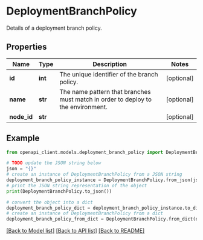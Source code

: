 # DeploymentBranchPolicy

Details of a deployment branch policy.

## Properties

Name | Type | Description | Notes
------------ | ------------- | ------------- | -------------
**id** | **int** | The unique identifier of the branch policy. | [optional] 
**name** | **str** | The name pattern that branches must match in order to deploy to the environment. | [optional] 
**node_id** | **str** |  | [optional] 

## Example

```python
from openapi_client.models.deployment_branch_policy import DeploymentBranchPolicy

# TODO update the JSON string below
json = "{}"
# create an instance of DeploymentBranchPolicy from a JSON string
deployment_branch_policy_instance = DeploymentBranchPolicy.from_json(json)
# print the JSON string representation of the object
print(DeploymentBranchPolicy.to_json())

# convert the object into a dict
deployment_branch_policy_dict = deployment_branch_policy_instance.to_dict()
# create an instance of DeploymentBranchPolicy from a dict
deployment_branch_policy_from_dict = DeploymentBranchPolicy.from_dict(deployment_branch_policy_dict)
```
[[Back to Model list]](../README.md#documentation-for-models) [[Back to API list]](../README.md#documentation-for-api-endpoints) [[Back to README]](../README.md)


